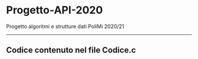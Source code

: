 # Progetto-API-2020
Progetto algoritmi e strutture dati PoliMi 2020/21

--------------------------------------------------------------------------------------
Codice contenuto nel file Codice.c
--------------------------------------------------------------------------------------
